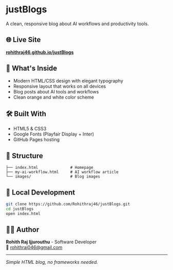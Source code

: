 # justBlogs

A clean, responsive blog about AI workflows and productivity tools.

## 🌐 Live Site
**[rohithraj46.github.io/justBlogs](https://Rohithraj46.github.io/justBlogs/my-ai-workflow.html)**

## 📖 What's Inside
- Modern HTML/CSS design with elegant typography
- Responsive layout that works on all devices  
- Blog posts about AI tools and workflows
- Clean orange and white color scheme

## 🛠️ Built With
- HTML5 & CSS3
- Google Fonts (Playfair Display + Inter)
- GitHub Pages hosting

## 📁 Structure
```
├── index.html              # Homepage
├── my-ai-workflow.html     # AI workflow article  
└── images/                 # Blog images
```

## 🚀 Local Development
```bash
git clone https://github.com/Rohithraj46/justBlogs.git
cd justBlogs
open index.html
```

## 👨‍💻 Author
**Rohith Raj Ijjurouthu** - Software Developer  
📧 rohithraj046@gmail.com

---
*Simple HTML blog, no frameworks needed.*
